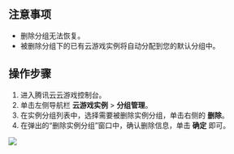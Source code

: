 ## 注意事项
- 删除分组无法恢复。
- 被删除分组下的已有云游戏实例将自动分配到您的默认分组中。

## 操作步骤

1. 进入腾讯云云游戏控制台。
2. 单击左侧导航栏 **云游戏实例** > **分组管理**。
3. 在实例分组列表中，选择需要被删除实例分组，单击右侧的 **删除**。
3. 在弹出的“删除实例分组”窗口中，确认删除信息，单击 **确定** 即可。

![](https://main.qcloudimg.com/raw/757fb5d0c91af9d1e65c85775617afd6.png)
 
